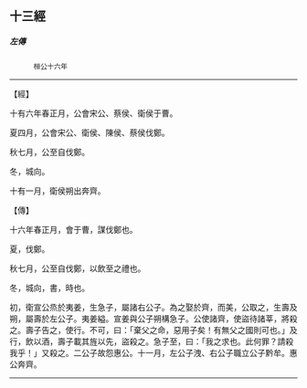 

## 十三經

##### 左傳
　　　`桓公十六年`

* * *

【經】

十有六年春正月，公會宋公、蔡侯、衛侯于曹。

夏四月，公會宋公、衛侯、陳侯、蔡侯伐鄭。

秋七月，公至自伐鄭。

冬，城向。

十有一月，衛侯朔出奔齊。

【傳】

十六年春正月，會于曹，謀伐鄭也。

夏，伐鄭。

秋七月，公至自伐鄭，以飲至之禮也。

冬，城向，書，時也。

初，衛宣公烝於夷姜，生急子，屬諸右公子。為之娶於齊，而美，公取之，生壽及朔，屬壽於左公子。夷姜縊。宣姜與公子朔構急子。公使諸齊，使盜待諸莘，將殺之。壽子告之，使行。不可，曰：「棄父之命，惡用子矣！有無父之國則可也。」及行，飲以酒，壽子載其旌以先，盜殺之。急子至，曰：「我之求也。此何罪？請殺我乎！」又殺之。二公子故怨惠公。十一月，左公子洩、右公子職立公子黔牟。惠公奔齊。

* * *

